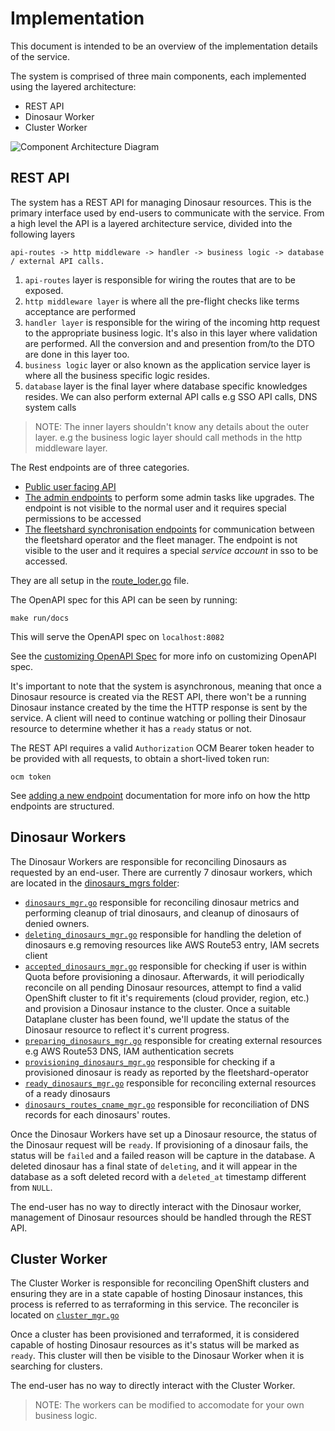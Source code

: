 # Implementation

This document is intended to be an overview of the implementation details of the service.

The system is comprised of three main components, each implemented using the layered architecture:

- REST API
- Dinosaur Worker
- Cluster Worker

![Component Architecture Diagram](images/fleet-manager-component-architecture.png)

## REST API

The system has a REST API for managing Dinosaur resources. This is the primary interface used by
end-users to communicate with the service.
From a high level the API is a layered architecture service, divided into the following layers
```
api-routes -> http middleware -> handler -> business logic -> database / external API calls.
```
1. `api-routes` layer is responsible for wiring the routes that are to be exposed.
2. `http middleware layer` is where all the pre-flight checks like terms acceptance are performed
3. `handler layer` is responsible for the wiring of the incoming http request to the appropriate business logic.
   It's also in this layer where validation are performed. All the conversion and and presention from/to the DTO are done in this layer too.
4. `business logic` layer or also known as the application service layer is where all the business specific logic resides.
5. `database` layer is the final layer where database specific knowledges resides. We can also perform external API calls e.g SSO API calls, DNS system calls  

>NOTE: The inner layers shouldn't know any details about the outer layer. e.g the business logic layer should call methods in the http middleware layer.

The Rest endpoints are of three categories.
- [Public user facing API](../openapi/fleet-manager.yaml)
- [The admin endpoints](../openapi/fleet-manager-private-admin.yaml) to perform some admin tasks like upgrades. The endpoint is not visible to the normal user and it requires special permissions to be accessed
- [The fleetshard synchronisation endpoints](../openapi/fleet-manager-private.yaml) for communication between the fleetshard operator and the fleet manager. The endpoint is not visible to the user and it requires a special _service account_ in sso to be accessed.

They are all setup in the [route_loder.go](../internal/dinosaur/pkg/routes/route_loader.go) file.

The OpenAPI spec for this API can be seen by running:

```
make run/docs
```

This will serve the OpenAPI spec on `localhost:8082`

See the [customizing OpenAPI Spec](./customizing-openapi-spec.md) for more info on customizing OpenAPI spec.

It's important to note that the system is asynchronous, meaning that once a Dinosaur resource is
created via the REST API, there won't be a running Dinosaur instance created by the time the HTTP
response is sent by the service. A client will need to continue watching or polling their Dinosaur
resource to determine whether it has a `ready` status or not.

The REST API requires a valid `Authorization` OCM Bearer token header to be provided with all
requests, to obtain a short-lived token run:

```
ocm token
```

See [adding a new endpoint](./adding-a-new-endpoint.md) documentation for more info on how the http endpoints are structured.

## Dinosaur Workers

The Dinosaur Workers are responsible for reconciling Dinosaurs as requested by an end-user.
There are currently 7 dinosaur workers, which are located in the [dinosaurs_mgrs folder](../internal/dinosaur/pkg/workers/dinosaurs_mgrs):
- [`dinosaurs_mgr.go`](../internal/dinosaur/pkg/workers/dinosaurs_mgrs/dinosaurs_mgr.go) responsible for reconciling dinosaur metrics and performing cleanup of trial dinosaurs, and cleanup of dinosaurs of denied owners. 
- [`deleting_dinosaurs_mgr.go`](../internal/dinosaur/pkg/workers/dinosaurs_mgrs/deleting_dinosaurs_mgr.go) responsible for handling the deletion of dinosaurs e.g removing resources like AWS Route53 entry, IAM secrets client
- [`accepted_dinosaurs_mgr.go`](../internal/dinosaur/pkg/workers/dinosaurs_mgrs/accepted_dinosaurs_mgr.go) responsible for checking if user is within Quota before provisioning a dinosaur. Afterwards, it will periodically reconcile on all pending Dinosaur resources, attempt to find a valid OpenShift cluster to fit it's requirements (cloud provider, region, etc.) and provision a Dinosaur instance to the cluster. Once a suitable Dataplane cluster has been found, we'll update the status of the Dinosaur resource to reflect it's current progress. 
- [`preparing_dinosaurs_mgr.go`](../internal/dinosaur/pkg/workers/dinosaurs_mgrs/preparing_dinosaurs_mgr.go) responsible for creating external resources e.g AWS Route53 DNS, IAM authentication secrets
- [`provisioning_dinosaurs_mgr.go`](../internal/dinosaur/pkg/workers/dinosaurs_mgrs/provisioning_dinosaurs_mgr.go) responsible for checking if a provisioned dinosaur is ready as reported by the fleetshard-operator
- [`ready_dinosaurs_mgr.go`](../internal/dinosaur/pkg/workers/dinosaurs_mgrs/ready_dinosaurs_mgr.go) responsible for reconciling external resources of a ready dinosaurs
- [`dinosaurs_routes_cname_mgr.go`](../internal/dinosaur/pkg/workers/dinosaurs_mgrs/dinosaurs_routes_cname_mgr.go) responsible for reconciliation of DNS records for each dinosaurs' routes.

Once the Dinosaur Workers have set up a Dinosaur resource, the status of the Dinosaur request will be `ready`.
If provisioning of a dinosaur fails, the status will be `failed` and a failed reason will be capture in the database.
A deleted dinosaur has a final state of `deleting`, and it will appear in the database as a soft deleted record with a `deleted_at` timestamp different from `NULL`.

The end-user has no way to directly interact with the Dinosaur worker, management of Dinosaur resources should be handled through the REST API.

## Cluster Worker

The Cluster Worker is responsible for reconciling OpenShift clusters and ensuring they are in a
state capable of hosting Dinosaur instances, this process is referred to as terraforming in this
service. The reconciler is located on [`cluster_mgr.go`](../internal/dinosaur/pkg/workers/clusters_mgr.go)

Once a cluster has been provisioned and terraformed, it is considered capable of hosting Dinosaur
resources as it's status will be marked as `ready`. This cluster will then be visible to the Dinosaur
Worker when it is searching for clusters.

The end-user has no way to directly interact with the Cluster Worker.

> NOTE: The workers can be modified to accomodate for your own business logic.
